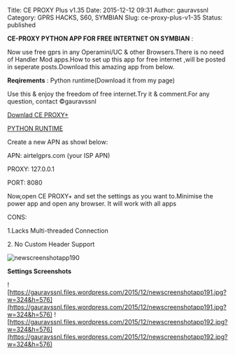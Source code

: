 Title: CE PROXY Plus v1.35
Date: 2015-12-12 09:31
Author: gauravssnl
Category: GPRS HACKS, S60, SYMBIAN
Slug: ce-proxy-plus-v1-35
Status: published

**CE-PROXY PYTHON APP FOR FREE INTERTNET ON SYMBIAN** :

Now use free gprs in any Operamini/UC & other Browsers.There is no need of Handler Mod apps.How to set up this app for free internet ,will be posted in seperate posts.Download this amazing app from below. 


**Reqirements** :
Python runtime(Download it from my page)

Use this & enjoy the freedom of free internet.Try it & comment.For any question, contact ©gauravssnl

[Downlad CE PROXY+](Downlad%20CE%20PROXY+)

[PYTHON RUNTIME](https://garage.maemo.org/frs/?group_id=854)

Create a new APN as showl below:

APN: airtelgprs.com (your ISP APN)

PROXY: 127.0.0.1

PORT: 8080

Now,open CE PROXY+ and set the settings as you want to.Minimise the power app and open any browser. It will work with all apps

CONS:

1.Lacks Multi-threaded Connection

2\. No Custom Header Support

![newscreenshotapp190](https://gauravssnl.files.wordpress.com/2015/12/newscreenshotapp1902.jpg)


**Settings Screenshots**


![https://gauravssnl.files.wordpress.com/2015/12/newscreenshotapp191.jpg?w=324&h=576](https://gauravssnl.files.wordpress.com/2015/12/newscreenshotapp191.jpg?w=324&h=576) ![https://gauravssnl.files.wordpress.com/2015/12/newscreenshotapp192.jpg?w=324&h=576](https://gauravssnl.files.wordpress.com/2015/12/newscreenshotapp192.jpg?w=324&h=576)

